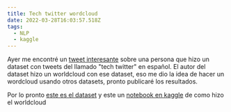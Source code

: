 ```yaml
---
title: Tech twitter wordcloud
date: 2022-03-28T16:03:57.518Z
tags:
  - NLP
  - kaggle
---
```

Ayer me encontré un [tweet interesante](https://twitter.com/io_exception/status/1504501523342106628) sobre una persona que hizo un dataset con tweets del llamado "tech twitter" en español. El autor del dataset hizo un worldcloud con ese dataset, eso me dio la idea de hacer un wordcloud usando otros datasets, pronto publicaré los resultados.

Por lo pronto [este es el dataset](https://www.kaggle.com/datasets/ioexception/techtuiter) y este un [notebook en kaggle](https://www.kaggle.com/code/ioexception/twitter-tech-wordcloud) de como hizo el worldcloud